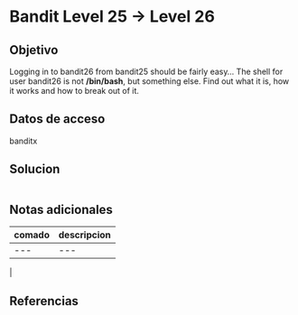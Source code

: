 # Bandit Level 25 → Level 26


## Objetivo

Logging in to bandit26 from bandit25 should be fairly easy… The shell for user bandit26 is not **/bin/bash**, but something else. Find out what it is, how it works and how to break out of it.

## Datos de acceso

banditx

## Solucion
```
```

## Notas adicionales

| comado | descripcion |
|----------|-------------|
| ---| ---
|

## Referencias
